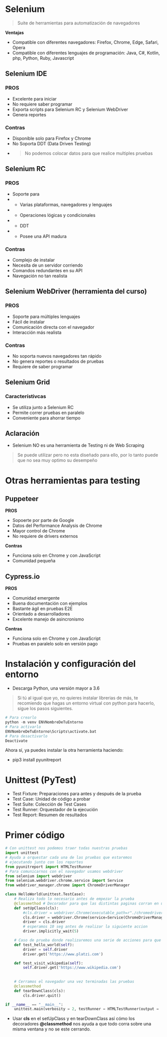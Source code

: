 # Selenium

> Suite de herramientas para automatización de navegadores 

**Ventajas**
- Compatible con diferentes navegadores: Firefox, Chrome, Edge, Safari, Opera
- Compatible con diferentes lenguajes de programación: Java, C#, Kotlin, php, Python, Ruby, Javascript

## Selenium IDE 

### PROS
- Excelente para iniciar
- No requiere saber programar
- Exporta scripts para Selenium RC y Selenium WebDriver
- Genera reportes

### Contras
- Disponible solo para Firefox y Chrome
- No Soporta DDT (Data Driven Testing)
- > No podemos colocar datos para que realice multiples pruebas

## Selenium RC

### PROS
- Soporte para
- - Varias plataformas, navegadores y lenguajes
- - Operaciones lógicas y condicionales
- - DDT
- - Posee una API madura

### Contras
- Complejo de instalar
- Necesita de un servidor corriendo 
- Comandos redundantes en su API
- Navegación no tan realista

## Selenium WebDriver (herramienta del curso) 

### PROS
- Soporte para múltiples lenguajes
- Fácil de instalar
- Comunicación directa con el navegador
- Interacción más realista 

### Contras
- No soporta nuevos navegadores tan rápido 
- No genera reportes o resultados de pruebas
- Requiere de saber programar

## Selenium Grid

### Característivcas
- Se utiliza junto a Selenium RC
- Permite correr pruebas en paralelo 
- Conveniente para ahorrar tiempo 


## Aclaración
- Selenium NO es una herramienta de Testing ni de Web Scraping 
> Se puede utilizar pero no esta diseñado para ello, por lo tanto puede que no
> sea muy optimo su desempeño


# Otras herramientas para testing
## Puppeteer
**PROS**
- Sopoerte por parte de Google
- Datos del Performance Analysis de Chrome
- Mayor control de Chrome
- No requiere de drivers externos

**Contras**
- Funciona solo en Chrome y con JavaScript
- Comunidad pequeña 

## Cypress.io
**PROS**
- Comunidad emergente
- Buena documentación con ejemplos
- Bastante ágil en pruebas E2E
- Orientado a desarrolladores
- Excelente manejo de asincronismo 

**Contras**
- Funciona solo en Chrome y con JavaScript
- Pruebas en paralelo solo en versión pago


# Instalación y configuración del entorno
- Descarga Python, una versión mayor a 3.6
> Si tú al igual que yo, no quieres instalar librerias de más, te recomiendo que hagas un entorno virtual con python 
> para hacerlo, sigue los pasos siguientes.

```python
# Para crearlo
python -m venv ENVNombreDeTuEntorno
# Para activarlo
ENVNombreDeTuEntorno\Scripts\activate.bat
# Para desactivarlo 
Deactivate
```

Ahora sí, ya puedes instalar la otra herramienta
haciendo: 
- pip3 install pyunitreport

# Unittest (PyTest)
- Test Fixture: Preparaciones para antes y después de la prueba
- Test Case: Unidad de código a probar
- Test Suite: Colección de Test Cases
- Test Runner: Orquestador de la ejecución 
- Test Report: Resumen de resultados

# Primer código 

```python
# Con unittest nos podemos traer todas nuestras pruebas
import unittest
# Ayuda a orquestar cada una de las pruebas que estaremos
# ejecutando junto con los reportes
from pyunitreport import HTMLTestRunner
# Para comunicarnos con el navegador usamos webdriver
from selenium import webdriver
from selenium.webdriver.chrome.service import Service
from webdriver_manager.chrome import ChromeDriverManager

class HelloWorld(unittest.TestCase):
	# Realiza todo lo necesario antes de empezar la prueba
    @classmethod # Decorador para que las distintas paginas corran en una sola pestaña
    def setUpClass(cls):
        #cls.driver = webdriver.Chrome(executable_path=r"./chromedriver.exe")
        cls.driver = webdriver.Chrome(service=Service(ChromeDriverManager().install()))
        driver = cls.driver
		# esperamos 10 seg antes de realizar la siguiente accion
        driver.implicitly_wait(5)

	# Caso de prueba donde realizaremos una serie de acciones para que el navegador las automatice
    def test_hello_world(self):
        driver = self.driver
        driver.get('https://www.platzi.com')

    def test_visit_wikipedia(self):
        self.driver.get('https://www.wikipedia.com')
        
		
	# Cerramos el navegador una vez terminadas las pruebas
    @classmethod
    def tearDownClass(cls):
        cls.driver.quit()

if __name__ == "__main__":
	unittest.main(verbosity = 2, testRunner = HTMLTestRunner(output = 'reportes', report_name = 'hello-world-report'))
```

- Usar **cls** en el setUpClass y en tearDownClass así cómo los decoradores **@classmethod**
nos ayuda a que todo corra sobre una misma ventana y no se este cerrando.
